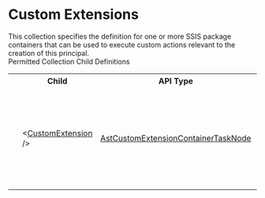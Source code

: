 # Custom Extensions

<div class="LanguageSummary"><div class ="SummaryItem">This collection specifies the definition for one or more SSIS package containers that can be used to execute custom actions relevant to the creation of this principal.</div></div><div class="SchemaBindingGroup"><div class="SchemaBindingGroupHeader">Permitted Collection Child Definitions</div><table id="SchemaBindingList" class="SchemaBindingList"><tbody><tr><th class="SchemaBindingIconColumnHeader">&nbsp;</th><th class="SchemaBindingNameColumnHeader">Child</th><th class="SchemaBindingTypeColumnHeader">API Type</th><th class="SchemaBindingSummaryColumnHeader">Description</th></tr><tr class="cd0"><td class="SchemaBindingIcon"><div class="NotRequired" /></td><td class="SchemaBindingName"><span class="punc">&lt;</span><a href=Varigence.Languages.Biml.Task.AstCustomExtensionContainerTaskNode.html">CustomExtension</a><span class="punc"> /&gt;</span></td><td class="SchemaBindingType"><a href="../api-reference/Varigence.Languages.Biml.Task.AstCustomExtensionContainerTaskNode.html">AstCustomExtensionContainerTaskNode</a></td><td class="SchemaBindingSummary">Custom tasks to run additional code or scripts during the creation of a Table, Dimension, or Fact.</td></tr></tbody></table></div>